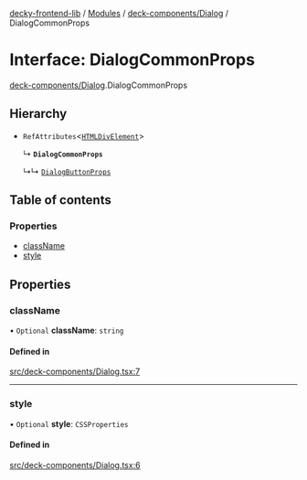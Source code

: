 [decky-frontend-lib](../README.md) / [Modules](../modules.md) / [deck-components/Dialog](../modules/deck_components_Dialog.md) / DialogCommonProps

# Interface: DialogCommonProps

[deck-components/Dialog](../modules/deck_components_Dialog.md).DialogCommonProps

## Hierarchy

- `RefAttributes`<[`HTMLDivElement`]( https://developer.mozilla.org/en-US/docs/Web/API/HTMLDivElement )\>

  ↳ **`DialogCommonProps`**

  ↳↳ [`DialogButtonProps`](deck_components_Dialog.DialogButtonProps.md)

## Table of contents

### Properties

- [className](deck_components_Dialog.DialogCommonProps.md#classname)
- [style](deck_components_Dialog.DialogCommonProps.md#style)

## Properties

### className

• `Optional` **className**: `string`

#### Defined in

[src/deck-components/Dialog.tsx:7](https://github.com/SteamDeckHomebrew/decky-frontend-lib/blob/c44c66f/src/deck-components/Dialog.tsx#L7)

___

### style

• `Optional` **style**: `CSSProperties`

#### Defined in

[src/deck-components/Dialog.tsx:6](https://github.com/SteamDeckHomebrew/decky-frontend-lib/blob/c44c66f/src/deck-components/Dialog.tsx#L6)
